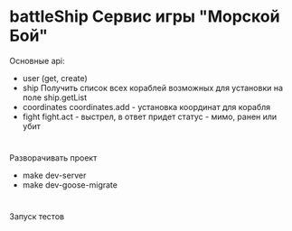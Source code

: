 # battleShip Сервис игры "Морской Бой"

Основные api:
- user (get, create)
- ship
Получить список всех кораблей возможных для установки на поле ship.getList
- coordinates
coordinates.add - установка координат для корабля
- fight
fight.act - выстрел, в ответ придет статус  - мимо, ранен или убит

# 
Разворачивать проект 
- make dev-server
- make dev-goose-migrate

#
Запуск тестов

